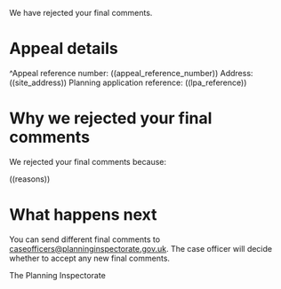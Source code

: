 We have rejected your final comments.

# Appeal details

^Appeal reference number: ((appeal_reference_number))
Address: ((site_address))
Planning application reference: ((lpa_reference))

# Why we rejected your final comments

We rejected your final comments because:

((reasons))

# What happens next

You can send different final comments to caseofficers@planninginspectorate.gov.uk. The case officer will decide whether to accept any new final comments.

The Planning Inspectorate
